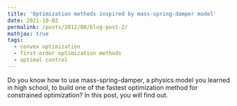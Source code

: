```yaml
---
title: 'Optimization methods inspired by mass-spring-damper model'
date: 2021-10-02
permalink: /posts/2012/08/blog-post-2/
mathjax: true
tags:
  - convex optimization
  - first-order optimization methods
  - optimal control
---
```


Do you know how to use mass-spring-damper, a physics model you learned in high school, to build one of the fastest optimization method for constrained optimization? In this post, you will find out.   
